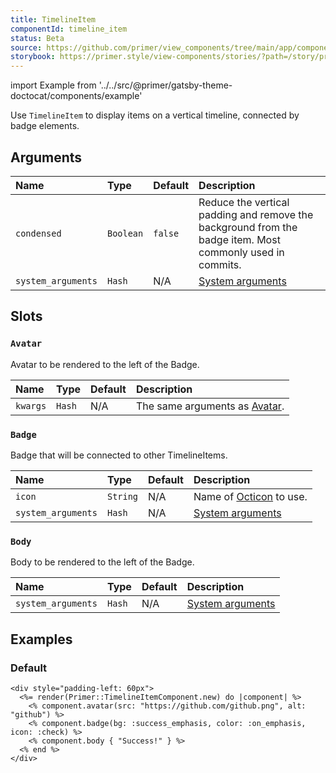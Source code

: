 ```yaml
---
title: TimelineItem
componentId: timeline_item
status: Beta
source: https://github.com/primer/view_components/tree/main/app/components/primer/timeline_item_component.rb
storybook: https://primer.style/view-components/stories/?path=/story/primer-timeline-item-component
---
```


import Example from '../../src/@primer/gatsby-theme-doctocat/components/example'

<!-- Warning: AUTO-GENERATED file, do not edit. Add code comments to your Ruby instead <3 -->

Use `TimelineItem` to display items on a vertical timeline, connected by badge elements.

## Arguments

| Name | Type | Default | Description |
| :- | :- | :- | :- |
| `condensed` | `Boolean` | `false` | Reduce the vertical padding and remove the background from the badge item. Most commonly used in commits. |
| `system_arguments` | `Hash` | N/A | [System arguments](/system-arguments) |

## Slots

### `Avatar`

Avatar to be rendered to the left of the Badge.

| Name | Type | Default | Description |
| :- | :- | :- | :- |
| `kwargs` | `Hash` | N/A | The same arguments as [Avatar](/components/beta/avatar). |

### `Badge`

Badge that will be connected to other TimelineItems.

| Name | Type | Default | Description |
| :- | :- | :- | :- |
| `icon` | `String` | N/A | Name of [Octicon](https://primer.style/octicons/) to use. |
| `system_arguments` | `Hash` | N/A | [System arguments](/system-arguments) |

### `Body`

Body to be rendered to the left of the Badge.

| Name | Type | Default | Description |
| :- | :- | :- | :- |
| `system_arguments` | `Hash` | N/A | [System arguments](/system-arguments) |

## Examples

### Default

<Example src="<div style='padding-left: 60px'>  <div data-view-component='true' class='TimelineItem'>  <img src='https://github.com/github.png' alt='github' size='40' height='40' width='40' data-view-component='true' class='TimelineItem-avatar avatar' />  <div data-view-component='true' class='TimelineItem-badge color-bg-success-emphasis color-fg-on-emphasis'><svg aria-hidden='true' height='16' viewBox='0 0 16 16' version='1.1' width='16' data-view-component='true' class='octicon octicon-check'>    <path fill-rule='evenodd' d='M13.78 4.22a.75.75 0 010 1.06l-7.25 7.25a.75.75 0 01-1.06 0L2.22 9.28a.75.75 0 011.06-1.06L6 10.94l6.72-6.72a.75.75 0 011.06 0z'></path></svg></div>  <div data-view-component='true' class='TimelineItem-body'>Success!</div></div></div>" />

```erb
<div style="padding-left: 60px">
  <%= render(Primer::TimelineItemComponent.new) do |component| %>
    <% component.avatar(src: "https://github.com/github.png", alt: "github") %>
    <% component.badge(bg: :success_emphasis, color: :on_emphasis, icon: :check) %>
    <% component.body { "Success!" } %>
  <% end %>
</div>
```
